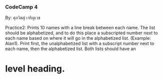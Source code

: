 ### CodeCamp 4 ###
ฺBy: ศุภวิชญ์ เจริญเวช

Practice2: 
  Prints 10 names with a line break between each name. The list should be alphabetized, and to do this place a subscripted number next to each name based on where it will go in the alphabetized list. (Example: Alan1). Print first, the unalphabetized list with a subscript number next to each name, then the alphabetized list. Both lists should have an <h1> level heading.